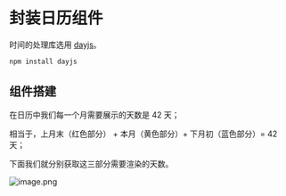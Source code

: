 # 封装日历组件

时间的处理库选用 [dayjs](https://day.js.org/docs/zh-CN/installation/installation)。

```bash
npm install dayjs
```

## 组件搭建

在日历中我们每一个月需要展示的天数是 42 天；

相当于，上月末（红色部分） +  本月（黄色部分）+ 下月初（蓝色部分）= 42 天；

下面我们就分别获取这三部分需要渲染的天数。

![image.png](https://s2.loli.net/2023/03/13/LyzgW4sedY6Kokv.png)